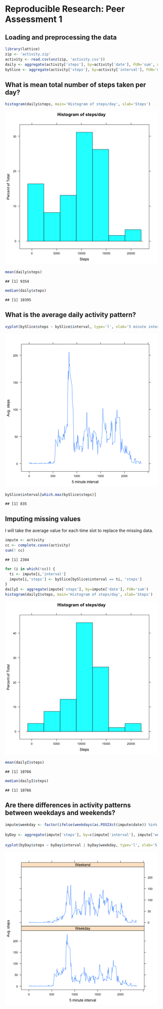 # Reproducible Research: Peer Assessment 1


## Loading and preprocessing the data


```r
library(lattice)
zip <- 'activity.zip'
activity <- read.csv(unz(zip, 'activity.csv'))
daily <- aggregate(activity['steps'], by=activity['date'], FUN='sum', na.rm=TRUE)
bySlice <- aggregate(activity['steps'], by=activity['interval'], FUN='mean', na.rm=TRUE)
```

## What is mean total number of steps taken per day?


```r
histogram(daily$steps, main='Histogram of steps/day', xlab='Steps')
```

![plot of chunk unnamed-chunk-2](figure/unnamed-chunk-2.png) 

```r
mean(daily$steps)
```

```
## [1] 9354
```

```r
median(daily$steps)
```

```
## [1] 10395
```

## What is the average daily activity pattern?


```r
xyplot(bySlice$steps ~ bySlice$interval, type='l', xlab='5 minute interval', ylab='Avg. steps')
```

![plot of chunk unnamed-chunk-3](figure/unnamed-chunk-3.png) 

```r
bySlice$interval[which.max(bySlice$steps)]
```

```
## [1] 835
```

## Imputing missing values

I will take the average value for each time slot to replace the missing data.


```r
impute <- activity
cc <- complete.cases(activity)
sum(! cc)
```

```
## [1] 2304
```

```r
for (i in which(!cc)) {
  ti <- impute[i,'interval']
  impute[i,'steps'] <- bySlice[bySlice$interval == ti, 'steps']
}
dailyI <- aggregate(impute['steps'], by=impute['date'], FUN='sum')
histogram(dailyI$steps, main='Histogram of steps/day', xlab='Steps')
```

![plot of chunk unnamed-chunk-4](figure/unnamed-chunk-4.png) 

```r
mean(dailyI$steps)
```

```
## [1] 10766
```

```r
median(dailyI$steps)
```

```
## [1] 10766
```

## Are there differences in activity patterns between weekdays and weekends?


```r
impute$weekday <- factor(ifelse(weekdays(as.POSIXct(impute$date)) %in% c("Saturday","Sunday"), "Weekend", "Weekday"))

byDay <- aggregate(impute['steps'], by=c(impute['interval'], impute['weekday']), FUN='mean')

xyplot(byDay$steps ~ byDay$interval | byDay$weekday, type='l', xlab='5 minute interval', ylab='Avg. steps', layout=c(1,2))
```

![plot of chunk unnamed-chunk-5](figure/unnamed-chunk-5.png) 


